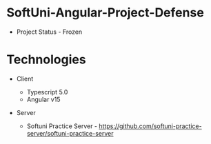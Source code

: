 # SoftUni-Angular-Project-Defense

- Project Status - Frozen

# Technologies

* Client 
    * Typescript 5.0
    * Angular v15

* Server
    * Softuni Practice Server - https://github.com/softuni-practice-server/softuni-practice-server


